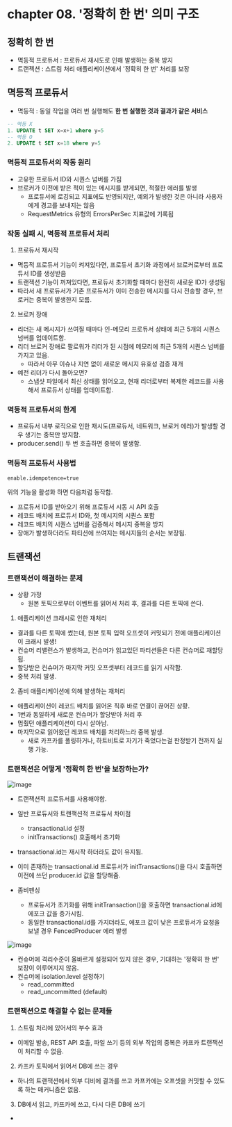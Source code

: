 # chapter 08. '정확히 한 번' 의미 구조

## 정확히 한 번
* 멱등적 프로듀서 : 프로듀서 재시도로 인해 발생하는 중복 방지
* 트랜젝션 : 스트림 처리 애플리케이션에서 '정확히 한 번' 처리를 보장

## 멱등적 프로듀서

* 멱등적 : 동일 작업을 여러 번 실행해도 **한 번 실행한 것과 결과가 같은 서비스**
```sql
-- 멱등 X
1. UPDATE t SET x=x+1 where y=5
-- 멱등 O
2. UPDATE t SET x=18 where y=5
```
### 멱등적 프로듀서의 작동 원리

* 고유한 프로듀서 ID와 시퀀스 넘버를 가짐
* 브로커가 이전에 받은 적이 있는 메시지를 받게되면, 적절한 에러를 발생
  * 프로듀서에 로깅되고 지표에도 반영되지만, 예외가 발생한 것은 아니라 사용자에게 경고를 보내지는 않음
  * RequestMetrics 유형의 ErrorsPerSec 지표값에 기록됨

### 작동 실패 시, 멱등적 프로듀서 처리

1. 프로듀서 재시작
* 멱등적 프로듀서 기능이 켜져있다면, 프로듀서 초기화 과정에서 브로커로부터 프로듀서 ID를 생성받음
* 트랜젝션 기능이 꺼져있다면, 프로듀서 초기화할 때마다 완전히 새로운 ID가 생성됨
* 따라서 새 프로듀서가 기존 프로듀서가 이미 전송한 메시지를 다시 전송할 경우, 브로커는 중복이 발생한지 모름.

2. 브로커 장애
* 리더는 새 메시지가 쓰여질 때마다 인-메모리 프로듀서 상태에 최근 5개의 시퀀스 넘버를 업데이트함.
* 리더 브로커 장애로 팔로워가 리더가 된 시점에 메모리에 최근 5개의 시퀀스 넘버를 가지고 있음.
  * 따라서 아무 이슈나 지연 없이 새로운 메시지 유효성 검증 재개
* 예전 리더가 다시 돌아오면?
  * 스냅샷 파일에서 최신 상태를 읽어오고, 현재 리더로부터 복제한 레코드를 사용해서 프로듀서 상태를 업데이트함.

### 멱등적 프로듀서의 한계
* 프로듀서 내부 로직으로 인한 재시도(프로듀서, 네트워크, 브로커 에러)가 발생할 경우 생기는 중복만 방지함.
* producer.send() 두 번 호출하면 중복이 발생함.


### 멱등적 프로듀서 사용법
```
enable.idempotence=true
```
위의 기능을 활성화 하면 다음처럼 동작함.
* 프로듀서 ID를 받아오기 위해 프로듀서 시동 시 API 호출
* 레코드 배치에 프로듀서 ID와, 첫 메시지의 시퀀스 포함
* 레코드 배치의 시퀀스 넘버를 검증해서 메시지 중복을 방지
* 장애가 발생하더라도 파티션에 쓰여지는 메시지들의 순서는 보장됨.

## 트랜잭션

### 트랜잭션이 해결하는 문제

* 상황 가정
  * 원본 토픽으로부터 이벤트를 읽어서 처리 후, 결과를 다른 토픽에 쓴다.

1. 애플리케이션 크래시로 인한 재처리
* 결과를 다른 토픽에 썼는데, 원본 토픽 입력 오프셋이 커밋되기 전에 애플리케이션이 크래시 발생!
* 컨슈머 리밸런스가 발생하고, 컨슈머가 읽고있던 파티션들은 다른 컨슈머로 재할당 됨.
* 할당받은 컨슈머가 마지막 커밋 오프셋부터 레코드를 읽기 시작함.
* 중복 처리 발생.

2. 좀비 애플리케이션에 의해 발생하는 재처리
* 애플리케이션이 레코드 배치를 읽어온 직후 바로 연결이 끊어진 상황.
* 1번과 동일하게 새로운 컨슈머가 할당받아 처리 후
* 멈췄던 애플리케이션이 다시 살아남.
* 마지막으로 읽어왔던 레코드 배치를 처리하느라 중복 발생.
  * 새로 카프카를 폴링하거나, 하트비트로 자기가 죽었다는걸 판정받기 전까지 실행 가능.

### 트랜잭션은 어떻게 '정확히 한 번'을 보장하는가?
![image](https://github.com/room-of-coding/backend-deep-dive/assets/39042837/e26f921e-93d2-4f00-89e3-e72c38d40806)
* 트랜잭션적 프로듀서를 사용해야함.
* 일반 프로듀서와 트랜잭션적 프로듀서 차이점
  * transactional.id 설정
  * initTransactions() 호출해서 초기화
* transactional.id는 재시작 하더라도 값이 유지됨.
* 이미 존재하는 transactional.id 프로듀서가 initTransactions()을 다시 호출하면 이전에 쓰던 producer.id 값을 할당해줌.

* 좀비펜싱
  * 프로듀서가 초기화를 위해 initTransaction()을 호출하면 transactional.id에 에포크 값을 증가시킴.
  * 동일한 transactional.id를 가지더라도, 에포크 값이 낮은 프로듀서가 요청을 보낼 경우 FencedProducer 에러 발생

![image](https://github.com/room-of-coding/backend-deep-dive/assets/39042837/c430f29b-7c0e-45bd-b0fd-cc53cdf4ee2a)

* 컨슈머에 격리수준이 올바르게 설정되어 있지 않은 경우, 기대하는 '정확히 한 번' 보장이 이루어지지 않음.
* 컨슈머에 isolation.level 설정하기
  * read_committed
  * read_uncommitted (default)

### 트랜잭션으로 해결할 수 없는 문제들

1. 스트림 처리에 있어서의 부수 효과
* 이메일 발송, REST API 호출, 파일 쓰기 등의 외부 작업의 중복은 카프카 트랜잭션이 처리할 수 없음.

2. 카프카 토픽에서 읽어서 DB에 쓰는 경우
* 하나의 트랜잭션에서 외부 디비에 결과를 쓰고 카프카에는 오프셋을 커밋할 수 있도록 하는 매커니즘은 없음.

3. DB에서 읽고, 카프카에 쓰고, 다시 다른 DB에 쓰기
* 

